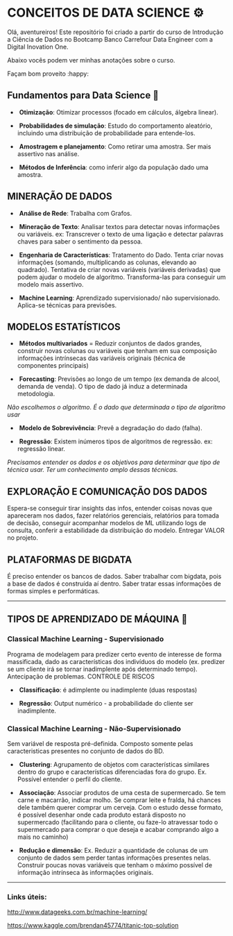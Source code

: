# CONCEITOS DE DATA SCIENCE :gear:

Olá, aventureiros! Este repositório foi criado a partir do curso de Introdução a Ciência de Dados no Bootcamp Banco Carrefour Data Engineer com a Digital Inovation One.

Abaixo vocês podem ver minhas anotações sobre o curso.

Façam bom proveito :happy:

## Fundamentos para Data Science :diamond_shape_with_a_dot_inside:

- ​		**Otimização**: Otimizar processos (focado em cálculos, álgebra linear).

- ​		**Probabilidades de simulação**: Estudo do comportamento aleatório, incluindo uma distribuição de probabilidade para entende-los.


- ​		**Amostragem e planejamento**: Como retirar uma amostra. Ser mais assertivo nas análise.


- ​		**Métodos de Inferência**: como inferir algo da população dado uma amostra. 




## MINERAÇÃO DE DADOS 

- ​		**Análise de Rede**: Trabalha com Grafos.


- ​		**Mineração de Texto**: Analisar textos para detectar novas informações ou variáveis. ex: Transcrever o texto de uma ligação e detectar palavras chaves para saber o sentimento da pessoa.


- ​		**Engenharia de Características**: Tratamento do Dado. Tenta criar novas informações (somando, multiplicando as colunas, elevando ao quadrado). Tentativa de criar novas variáveis (variáveis derivadas) que podem ajudar o modelo de algoritmo. Transforma-las para conseguir um modelo mais assertivo.


- ​		**Machine Learning**: Aprendizado supervisionado/ não supervisionado. Aplica-se técnicas para previsões.


## MODELOS ESTATÍSTICOS

- ​		**Métodos multivariados** = Reduzir conjuntos de dados grandes, construir novas colunas ou variáveis que tenham em sua composição informações intrínsecas das variáveis originais (técnica de componentes principais)


- ​		**Forecasting**: Previsões ao longo de um tempo (ex demanda de alcool, demanda de venda). O tipo de dado já induz a determinada metodologia.


*Não escolhemos o algoritmo. É o dado que determinada o tipo de algoritmo usar*

- ​		**Modelo de Sobrevivência**: Prevê a degradação do dado (falha).


- ​		**Regressão**: Existem inúmeros tipos de algoritmos de regressão. ex: regressão linear.


*Precisamos entender os dados e os objetivos para determinar que tipo de técnica usar. Ter um conhecimento amplo dessas técnicas.*

## EXPLORAÇÃO E COMUNICAÇÃO DOS DADOS

Espera-se conseguir tirar insights das infos, entender coisas novas que apareceram nos dados, fazer relatórios gerenciais, relatórios para tomada de decisão, conseguir acompanhar modelos de ML utilizando logs de consulta, conferir a estabilidade da distribuição do modelo. Entregar VALOR no projeto.

## PLATAFORMAS DE BIGDATA

É preciso entender os bancos de dados. Saber trabalhar com bigdata, pois a base de dados é construída aí dentro. Saber tratar essas informações de formas simples e performáticas.

___________________

## TIPOS DE APRENDIZADO DE MÁQUINA :heart_decoration:

### Classical Machine Learning - Supervisionado

Programa de modelagem para predizer certo evento de interesse de forma massificada, dado as características dos indivíduos do modelo (ex. predizer se um cliente irá se tornar inadimplente após determinado tempo). Antecipação de problemas. CONTROLE DE RISCOS

- ​		**Classificação**: é adimplente ou inadimplente (duas respostas)


- ​		**Regressão**:  Output numérico - a probabilidade do cliente ser inadimplente.


### Classical Machine Learning - Não-Supervisionado

Sem variável de resposta pré-definida. Composto somente pelas caracteristicas presentes no conjunto de dados do BD. 

- ​		**Clustering**: Agrupamento de objetos com características similares dentro do grupo e características diferenciadas fora do grupo. Ex. Possível entender o perfil do cliente.


- ​		**Associação**: Associar produtos de uma cesta de supermercado. Se tem carne e macarrão, indicar molho. Se comprar leite e fralda, há chances dele também querer comprar um cerveja. Com o estudo desse formato, é possível desenhar onde cada produto estará disposto no supermercado (facilitando para o cliente, ou faze-lo atravessar todo o supermercado para comprar o que deseja e acabar comprando algo a mais no caminho)


- ​		**Redução e dimensão**: Ex. Reduzir a quantidade de colunas de um conjunto de dados sem perder tantas informações presentes nelas. Construir poucas novas variáveis que tenham o máximo possível de informação intrínseca às informações originais.


___________

### Links úteis:

http://www.datageeks.com.br/machine-learning/

https://www.kaggle.com/brendan45774/titanic-top-solution



 



